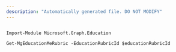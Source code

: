 ```yaml
---
description: "Automatically generated file. DO NOT MODIFY"
---
```


```powershellv1

Import-Module Microsoft.Graph.Education

Get-MgEducationMeRubric -EducationRubricId $educationRubricId

```
